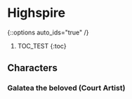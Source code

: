 # Highspire

{::options auto_ids="true" /}

1. TOC_TEST
{:toc}

## Characters

### Galatea the beloved (Court Artist)
